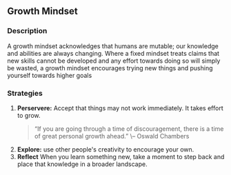 
## Growth Mindset

### Description

A growth mindset acknowledges that humans are mutable; our knowledge and abilities are always changing. Where a fixed mindset treats claims that new skills cannot be developed and any effort towards doing so will simply be wasted, a growth mindset encourages trying new things and pushing yourself towards higher goals

### Strategies

1. **Perservere:** Accept that things may not work immediately. It takes effort to grow.
    > “If you are going through a time of discouragement, there is a time of great personal growth ahead.”
    > \– Oswald Chambers
3. **Explore:** use other people's creativity to encourage your own.
4. **Reflect** When you learn something new, take a moment to step back and place that knowledge in a broader landscape.
